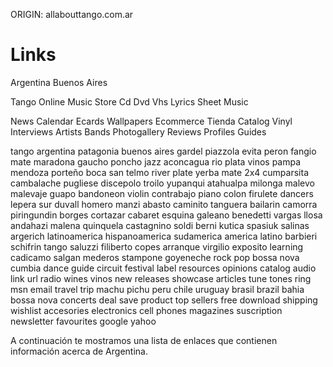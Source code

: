 ORIGIN: allabouttango.com.ar

# Links

Argentina
Buenos Aires

Tango Online Music Store
Cd
Dvd
Vhs
Lyrics
Sheet Music

News
Calendar
Ecards
Wallpapers
Ecommerce
Tienda
Catalog
Vinyl
Interviews
Artists
Bands
Photogallery
Reviews
Profiles
Guides

tango argentina
patagonia
buenos aires
gardel
piazzola
evita peron
fangio
mate
maradona
gaucho
poncho
jazz
aconcagua
rio plata
vinos
pampa
mendoza
porteño
boca
san telmo
river plate
yerba mate
2x4
cumparsita
cambalache
pugliese
discepolo
troilo
yupanqui
atahualpa
milonga
malevo
malevaje
guapo
bandoneon
violin
contrabajo
piano
colon
firulete
dancers
lepera
sur
duvall
homero manzi
abasto
caminito
tanguera
bailarin
camorra
piringundin
borges
cortazar
cabaret
esquina
galeano
benedetti
vargas
llosa
andahazi
malena
quinquela
castagnino
soldi
berni
kutica
spasiuk
salinas
argerich
latinoamerica
hispanoamerica
sudamerica
america
latino
barbieri
schifrin
tango
saluzzi
filiberto
copes
arranque
virgilio
exposito
learning
cadicamo
salgan
mederos
stampone
goyeneche
rock pop bossa nova cumbia dance guide circuit festival label resources opinions catalog audio link url radio wines vinos new releases showcase articles tune tones ring msn email travel trip machu pichu peru chile uruguay brasil brazil bahia bossa nova concerts deal save product top sellers free download shipping wishlist accesories electronics cell phones magazines suscription newsletter favourites google yahoo

A continuación te mostramos una lista de enlaces que contienen información acerca de Argentina.